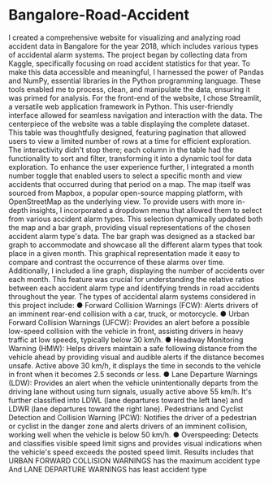 # Bangalore-Road-Accident
I created a comprehensive website for visualizing and analyzing road accident data in Bangalore for the year 2018, which includes various types of accidental alarm systems. The project began by collecting data from Kaggle, specifically focusing on road accident statistics for that year. To make this data accessible and meaningful, I harnessed the power of Pandas and NumPy, essential libraries in the Python programming language. These tools enabled me to process, clean, and manipulate the data, ensuring it was primed for analysis. For the front-end of the website, I chose Streamlit, a versatile web application framework in Python. This user-friendly interface allowed for seamless navigation and interaction with the data. The centerpiece of the website was a table displaying the complete dataset. This table was thoughtfully designed, featuring pagination that allowed users to view a limited number of rows at a time for efficient exploration. The interactivity didn't stop there; each column in the table had the functionality to sort and filter, transforming it into a dynamic tool for data exploration. To enhance the user experience further, I integrated a month number toggle that enabled users to select a specific month and view accidents that occurred during that period on a map. The map itself was sourced from Mapbox, a popular open-source mapping platform, with OpenStreetMap as the underlying view. To provide users with more in-depth insights, I incorporated a dropdown menu that allowed them to select from various accident alarm types. This selection dynamically updated both the map and a bar graph, providing visual representations of the chosen accident alarm type's data. The bar graph was designed as a stacked bar graph to accommodate and showcase all the different alarm types that took place in a given month. This graphical representation made it easy to compare and contrast the occurrence of these alarms over time. Additionally, I included a line graph, displaying the number of accidents over each month. This feature was crucial for understanding the relative ratios between each accident alarm type and identifying trends in road accidents throughout the year. The types of accidental alarm systems considered in this project include:
● Forward Collision Warnings (FCW): Alerts drivers of an imminent rear-end collision with a car, truck, or motorcycle.
● Urban Forward Collision Warnings (UFCW): Provides an alert before a possible low-speed collision with the vehicle in front, assisting drivers in heavy traffic at low speeds, typically below 30 km/h.
● Headway Monitoring Warning (HMW): Helps drivers maintain a safe following distance from the vehicle ahead by providing visual and audible alerts if the distance becomes unsafe. Active above 30 km/h, it displays the time in seconds to the vehicle in front when it becomes 2.5 seconds or less.
● Lane Departure Warnings (LDW): Provides an alert when the vehicle unintentionally departs from the driving lane without using turn signals, usually active above 55 km/h. It's further classified into LDWL (lane departures toward the left lane) and LDWR (lane departures toward the right lane). Pedestrians and Cyclist Detection and Collision Warning (PCW): Notifies the driver of a pedestrian or cyclist in the danger zone and alerts drivers of an imminent collision, working well when the vehicle is below 50 km/h.
● Overspeeding: Detects and classifies visible speed limit signs and provides visual indications when the vehicle's speed exceeds the posted speed limit.
Results includes that URBAN FORWARD COLLISION WARNINGS has the maximum accident type
 And LANE DEPARTURE WARNINGS has least accident type


